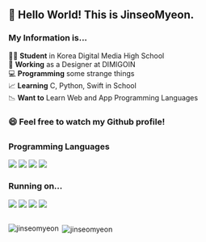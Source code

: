 ## 👋 Hello World! This is JinseoMyeon. <br />
### My Information is...

🧑‍🎓 **Student** in Korea Digital Media High School<br>
🏫 **Working** as a Designer at DIMIGOIN<br>
💻 **Programming** some strange things<br>
📈 **Learning** C, Python, Swift in School<br>
📉 **Want to** Learn Web and App Programming Languages

### 😄 Feel free to watch my Github profile!
##

### Programming Languages
<p><img src="https://img.shields.io/badge/C-A8B9CC?style=flat-square&logo=C&logoColor=white"/> <img src="https://img.shields.io/badge/Python-3776AB?style=flat-square&logo=Python&logoColor=white"/> <img src="https://img.shields.io/badge/JavaScript-F7DF1E?style=flat-square&logo=JavaScript&logoColor=white"/> <img src="https://img.shields.io/badge/PHP-6C78AF?style=flat-square&logo=PHP&logoColor=white"/></p>

### Running on...
<p><img src="https://img.shields.io/badge/Apple-000000?style=flat-square&logo=Apple&logoColor=white"/> <img src="https://img.shields.io/badge/macOS-000000?style=flat-square&logo=macOS&logoColor=white"/> <img src="https://img.shields.io/badge/Windows 11-0078D4?style=flat-square&logo=Windows&logoColor=white"/> <img src="https://img.shields.io/badge/Android-3DDC84?style=flat-square&logo=Android&logoColor=white"/></p>

## 

<p><img align="left" src="https://github-readme-stats.vercel.app/api/top-langs?username=jinseomyeon&show_icons=true&locale=en&layout=compact" alt="jinseomyeon" /></p>
<p>&nbsp;<img align="center" src="https://github-readme-stats.vercel.app/api?username=jinseomyeon&show_icons=true&locale=en" alt="jinseomyeon" /></p>


